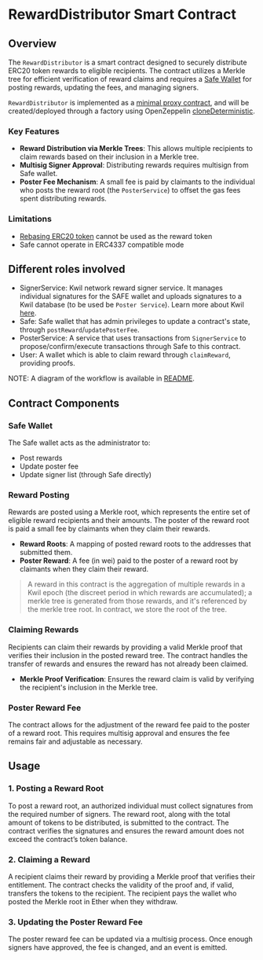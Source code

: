 # RewardDistributor Smart Contract

## Overview

The `RewardDistributor` is a smart contract designed to securely distribute ERC20 token rewards to eligible recipients. The contract utilizes a Merkle tree for efficient verification of reward claims and requires a [Safe Wallet](https://safe.global/wallet) for posting rewards, updating the fees, and managing signers.

`RewardDistributor` is implemented as a [minimal proxy contract](https://eips.ethereum.org/EIPS/eip-1167), and will be created/deployed through a factory using OpenZeppelin [cloneDeterministic](https://github.com/OpenZeppelin/openzeppelin-contracts/blob/441dc141ac99622de7e535fa75dfc74af939019c/contracts/proxy/Clones.sol#L74).

### Key Features

- **Reward Distribution via Merkle Trees**: This allows multiple recipients to claim rewards based on their inclusion in a Merkle tree.
- **Multisig Signer Approval**: Distributing rewards requires multisign from Safe wallet.
- **Poster Fee Mechanism**: A small fee is paid by claimants to the individual who posts the reward root (the `PosterService`) to offset the gas fees spent distributing rewards.

### Limitations

- [Rebasing ERC20 token](https://cointelegraph.com/explained/what-are-rebase-tokens-and-how-do-they-work) cannot be used as the reward token
- Safe cannot operate in ERC4337 compatible mode

## Different roles involved

- SignerService: Kwil network reward signer service. It manages individual signatures for the SAFE wallet and uploads signatures to a Kwil database (to be used be `Poster Service`). Learn more about Kwil [here](https://docs.kwil.com).
- Safe: Safe wallet that has admin privileges to update a contract's state, through `postReward`/`updatePosterFee`.
- PosterService: A service that uses transactions from `SignerService` to propose/confirm/execute transactions through Safe to this contract.
- User: A wallet which is able to claim reward through `claimReward`, providing proofs.

NOTE: A diagram of the workflow is available in [README](../README.md).

## Contract Components

### Safe Wallet

The Safe wallet acts as the administrator to:

- Post rewards
- Update poster fee
- Update signer list (through Safe directly)

### Reward Posting

Rewards are posted using a Merkle root, which represents the entire set of eligible reward recipients and their amounts. The poster of the reward root is paid a small fee by claimants when they claim their rewards.

- **Reward Roots**: A mapping of posted reward roots to the addresses that submitted them.
- **Poster Reward**: A fee (in wei) paid to the poster of a reward root by claimants when they claim their reward.

> A reward in this contract is the aggregation of multiple rewards in a Kwil epoch (the discreet period in which rewards are accumulated);
> a merkle tree is generated from those rewards, and it's referenced by the merkle tree root. In contract, we store the root of the tree.

### Claiming Rewards

Recipients can claim their rewards by providing a valid Merkle proof that verifies their inclusion in the posted reward tree. The contract handles the transfer of rewards and ensures the reward has not already been claimed.

- **Merkle Proof Verification**: Ensures the reward claim is valid by verifying the recipient's inclusion in the Merkle tree.

### Poster Reward Fee

The contract allows for the adjustment of the reward fee paid to the poster of a reward root. This requires multisig approval and ensures the fee remains fair and adjustable as necessary.

## Usage

### 1. Posting a Reward Root

To post a reward root, an authorized individual must collect signatures from the required number of signers. The reward root, along with the total amount of tokens to be distributed, is submitted to the contract. The contract verifies the signatures and ensures the reward amount does not exceed the contract’s token balance.

### 2. Claiming a Reward
A recipient claims their reward by providing a Merkle proof that verifies their entitlement. The contract checks the validity of the proof and, if valid, transfers the tokens to the recipient. The recipient pays the wallet who posted the Merkle root in Ether when they withdraw.

### 3. Updating the Poster Reward Fee
The poster reward fee can be updated via a multisig process. Once enough signers have approved, the fee is changed, and an event is emitted.